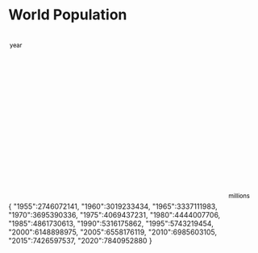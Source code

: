 # World Population

<g-composer>
<svg viewBox="0 0 600 400" style="font-size: 14" width="600" height="400">
  <defs g-for="([key, value], n) of Object.entries(data)">
    <text x="0"
          g-bind:y="(n * 22) + 60"
          g-content="key"></text>
    <rect x="40"
          width="500"
          height="18"
          fill="lightgray"
          g-bind:y="(n * 22) + 45"/>
    <rect x="40"
          height="18"
          fill="black"
          g-bind:y="(n * 22) + 45"
          g-bind:width="500 * value / 8000000000">
      <title g-content="new Intl.NumberFormat().format(value)"></title>
    </rect>
  </defs>
  <defs g-for="n of 8">
    <text y="370"
          text-anchor="middle"
          g-bind:x="(500 * (n + 1) / 8) + 40"
          g-content="(n + 1) * 1000"></text>
    <line g-bind:x1="(500 * (n + 1) / 8) + 40"
          g-bind:x2="(500 * (n + 1) / 8) + 40"
          y1="42"
          y2="350"
          stroke="gray"
          stroke-width="1"/>
  </defs>
  <text y="35"
        x="3">year</text>
  <text y="390"
        x="520">millions</text>
</svg>
<g-script type="data">{
"1955":2746072141,
"1960":3019233434,
"1965":3337111983,
"1970":3695390336,
"1975":4069437231,
"1980":4444007706,
"1985":4861730613,
"1990":5316175862,
"1995":5743219454,
"2000":6148898975,
"2005":6558176119,
"2010":6985603105,
"2015":7426597537,
"2020":7840952880
}</g-script>
</g-composer>